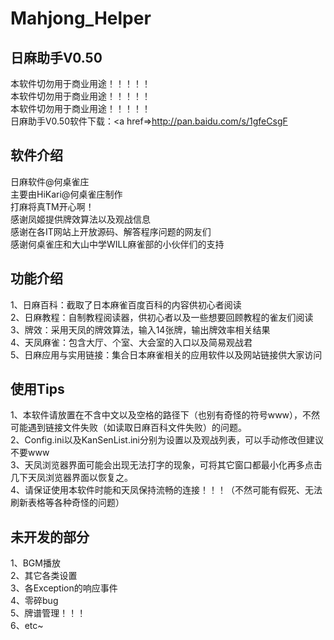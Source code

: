 # Mahjong_Helper
## 日麻助手V0.50 ##
本软件切勿用于商业用途！！！！！</br>
本软件切勿用于商业用途！！！！！</br>
本软件切勿用于商业用途！！！！！</br>
日麻助手V0.50软件下载：<a href=>http://pan.baidu.com/s/1gfeCsgF</a>

软件介绍
---
日麻软件@何桌雀庄</br>
主要由HiKari@何桌雀庄制作</br>
打麻将真TM开心啊！</br>
感谢凤姬提供牌效算法以及观战信息</br>
感谢在各IT网站上开放源码、解答程序问题的网友们</br>
感谢何桌雀庄和大山中学WILL麻雀部的小伙伴们的支持</br>


功能介绍
---
1、日麻百科：截取了日本麻雀百度百科的内容供初心者阅读</br>
2、日麻教程：自制教程阅读器，供初心者以及一些想要回顾教程的雀友们阅读</br>
3、牌效：采用天凤的牌效算法，输入14张牌，输出牌效率相关结果</br>
4、天凤麻雀：包含大厅、个室、大会室的入口以及简易观战君</br>
5、日麻应用与实用链接：集合日本麻雀相关的应用软件以及网站链接供大家访问</br>

使用Tips
---
1、本软件请放置在不含中文以及空格的路径下（也别有奇怪的符号www），不然可能遇到链接文件失败（如读取日麻百科文件失败）的问题。</br>
2、Config.ini以及KanSenList.ini分别为设置以及观战列表，可以手动修改但建议不要www</br>
3、天凤浏览器界面可能会出现无法打字的现象，可将其它窗口都最小化再多点击几下天凤浏览器界面以恢复之。</br>
4、请保证使用本软件时能和天凤保持流畅的连接！！！（不然可能有假死、无法刷新表格等各种奇怪的问题）</br>

未开发的部分
---
1、BGM播放</br>
2、其它各类设置</br>
3、各Exception的响应事件</br>
4、零碎bug</br>
5、牌谱管理！！！</br>
6、etc~</br>



